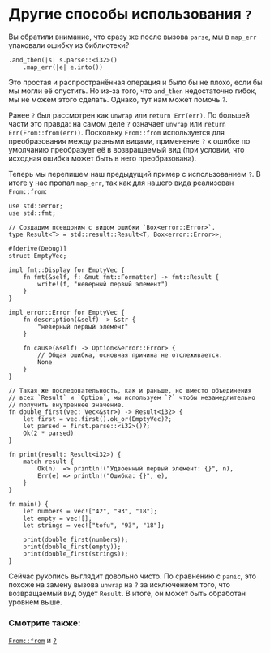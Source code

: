 # Другие способы использования `?`

Вы обратили внимание, что сразу же после вызова 
`parse`, мы в `map_err` упаковали ошибку 
из библиотеки?

```rust,ignore
.and_then(|s| s.parse::<i32>()
    .map_err(|e| e.into())
```

Это простая и распространённая операция и было бы не плохо, 
если бы мы могли её опустить. Но из-за того, что 
`and_then` недостаточно гибок, мы не можем этого 
сделать. Однако, тут нам может помочь `?`.

Ранее `?` был рассмотрен как `unwrap` 
или `return Err(err)`. По большей части это правда: на 
самом деле `?` означает `unwrap` или 
`return Err(From::from(err))`. Поскольку 
`From::from` используется для преобразования между 
разными видами, применение `?` к ошибке 
по умолчанию преобразует её в возвращаемый вид (при условии, 
что исходная ошибка может быть в него преобразована).

Теперь мы перепишем наш предыдущий пример с использованием 
`?`. В итоге у нас пропал `map_err`, 
так как для нашего вида реализован `From::from`:

```rust,editable
use std::error;
use std::fmt;

// Создадим псевдоним с видом ошибки `Box<error::Error>`.
type Result<T> = std::result::Result<T, Box<error::Error>>;

#[derive(Debug)]
struct EmptyVec;

impl fmt::Display for EmptyVec {
    fn fmt(&self, f: &mut fmt::Formatter) -> fmt::Result {
        write!(f, "неверный первый элемент")
    }
}

impl error::Error for EmptyVec {
    fn description(&self) -> &str {
        "неверный первый элемент"
    }

    fn cause(&self) -> Option<&error::Error> {
        // Общая ошибка, основная причина не отслеживается.
        None
    }
}

// Такая же последовательность, как и раньше, но вместо объединения 
// всех `Result` и `Option`, мы используем `?` чтобы незамедлительно 
// получить внутреннее значение.
fn double_first(vec: Vec<&str>) -> Result<i32> {
    let first = vec.first().ok_or(EmptyVec)?;
    let parsed = first.parse::<i32>()?;
    Ok(2 * parsed)
}

fn print(result: Result<i32>) {
    match result {
        Ok(n)  => println!("Удвоенный первый элемент: {}", n),
        Err(e) => println!("Ошибка: {}", e),
    }
}

fn main() {
    let numbers = vec!["42", "93", "18"];
    let empty = vec![];
    let strings = vec!["tofu", "93", "18"];

    print(double_first(numbers));
    print(double_first(empty));
    print(double_first(strings));
}
```

Сейчас рукопись выглядит довольно чисто. По сравнению с 
`panic`, это похоже на замену вызова 
`unwrap` на `?` за исключением того, что 
возвращаемый вид будет `Result`. В итоге, он 
может быть обработан уровнем выше.

### Смотрите также:

[`From::from`](https://doc.rust-lang.org/std/convert/trait.From.html) и [`?`](https://doc.rust-lang.org/reference/expressions/operator-expr.html#the-question-mark-operator)
